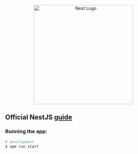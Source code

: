 <p align="center">
  <a href="http://nestjs.com/" target="blank"><img src="https://nestjs.com/img/logo_text.svg" width="320" alt="Nest Logo" /></a>
</p>

## Official NestJS [guide](https://docs.nestjs.com/controllers)

### Running the app:

```bash
# development
$ npm run start
```
